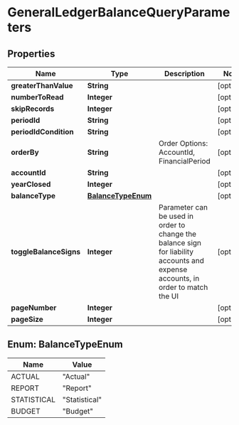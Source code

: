 
# GeneralLedgerBalanceQueryParameters

## Properties
Name | Type | Description | Notes
------------ | ------------- | ------------- | -------------
**greaterThanValue** | **String** |  |  [optional]
**numberToRead** | **Integer** |  |  [optional]
**skipRecords** | **Integer** |  |  [optional]
**periodId** | **String** |  |  [optional]
**periodIdCondition** | **String** |  |  [optional]
**orderBy** | **String** | Order Options: AccountId, FinancialPeriod |  [optional]
**accountId** | **String** |  |  [optional]
**yearClosed** | **Integer** |  |  [optional]
**balanceType** | [**BalanceTypeEnum**](#BalanceTypeEnum) |  |  [optional]
**toggleBalanceSigns** | **Integer** | Parameter can be used in order to change the balance sign for liability accounts and expense accounts, in order to match the UI |  [optional]
**pageNumber** | **Integer** |  |  [optional]
**pageSize** | **Integer** |  |  [optional]


<a name="BalanceTypeEnum"></a>
## Enum: BalanceTypeEnum
Name | Value
---- | -----
ACTUAL | &quot;Actual&quot;
REPORT | &quot;Report&quot;
STATISTICAL | &quot;Statistical&quot;
BUDGET | &quot;Budget&quot;



